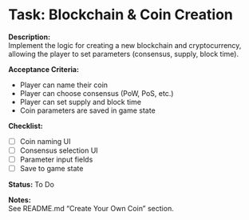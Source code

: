 # Task: Blockchain & Coin Creation

**Description:**  
Implement the logic for creating a new blockchain and cryptocurrency, allowing the player to set parameters (consensus, supply, block time).

**Acceptance Criteria:**  
- Player can name their coin
- Player can choose consensus (PoW, PoS, etc.)
- Player can set supply and block time
- Coin parameters are saved in game state

**Checklist:**
- [ ] Coin naming UI
- [ ] Consensus selection UI
- [ ] Parameter input fields
- [ ] Save to game state

**Status:** To Do

**Notes:**  
See README.md “Create Your Own Coin” section. 